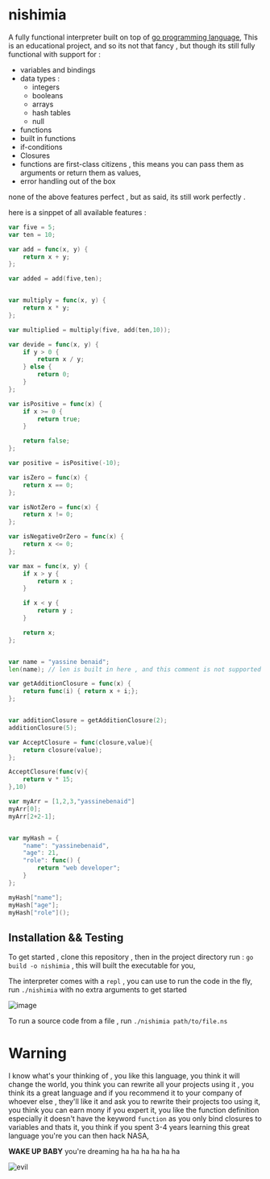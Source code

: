# nishimia

A fully functional interpreter built on top of [go programming language](https://go.dev), This is an educational project, and so its not that fancy , but though its still fully functional with support for :

- variables and bindings
- data types :
  - integers
  - booleans
  - arrays
  - hash tables
  - null
- functions
- built in functions
- if-conditions
- Closures
- functions are first-class citizens , this means you can pass them as arguments or return them as values,
- error handling out of the box

none of the above features perfect , but as said, its still work perfectly .

here is a sinppet of all available features :

```go
var five = 5;
var ten = 10;

var add = func(x, y) {
	return x + y;
};

var added = add(five,ten);


var multiply = func(x, y) {
	return x * y;
};

var multiplied = multiply(five, add(ten,10));

var devide = func(x, y) {
	if y > 0 {
		return x / y;
	} else {
		return 0;
	}
};

var isPositive = func(x) {
	if x >= 0 {
		return true;
	}

	return false;
};

var positive = isPositive(-10);

var isZero = func(x) {
	return x == 0;
};

var isNotZero = func(x) {
	return x != 0;
};

var isNegativeOrZero = func(x) {
	return x <= 0;
};

var max = func(x, y) {
	if x > y {
		return x ;
	}

	if x < y {
		return y ;
	}

	return x;
};


var name = "yassine benaid";
len(name); // len is built in here , and this comment is not supported by the way

var getAdditionClosure = func(x) {
	return func(i) { return x + i;};
};


var additionClosure = getAdditionClosure(2);
additionClosure(5);

var AcceptClosure = func(closure,value){
	return closure(value);
};

AcceptClosure(func(v){
	return v * 15;
},10)

var myArr = [1,2,3,"yassinebenaid"]
myArr[0];
myArr[2+2-1];


var myHash = {
	"name": "yassinebenaid",
	"age": 21,
	"role": func() {
		return "web developer";
	}
};

myHash["name"];
myHash["age"];
myHash["role"]();
```

## Installation && Testing

To get started , clone this repository , then in the project directory run : `go build -o nishimia` , this will built the executable for you,

The interpreter comes with a `repl` , you can use to run the code in the fly, run `./nishimia` with no extra arguments to get started

![image](https://github.com/yassinebenaid/nishimia/assets/101285507/c4902ca9-e6e0-4a4d-b3b3-5886bdd2a018)

To run a source code from a file , run `./nishimia path/to/file.ns`

# Warning

I know what's your thinking of , you like this language, you think it will change the world, you think you can rewrite all your projects using it , you think its a great language and if you recommend it to your company of whoever else , they'll like it and ask you to rewrite their projects too using it, you think you can earn mony if you expert it, you like the function definition especially it doesn't have the keyword `function` as you only bind closures to variables and thats it, you think if you spent 3-4 years learning this great language you're you can then hack NASA,

**WAKE UP BABY** you're dreaming ha ha ha ha ha ha 


 ![evil](https://github.com/yassinebenaid/nishimia/assets/101285507/dfc08162-4f55-4bf1-9dd5-31bf1a8dcdcb)

 

